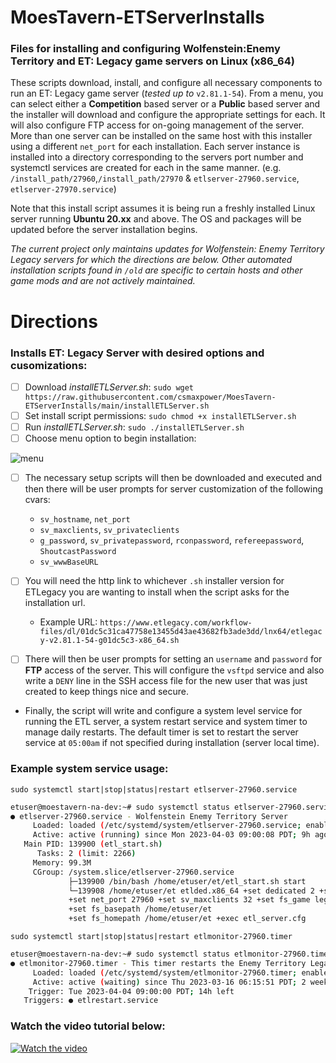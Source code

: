 # MoesTavern-ETServerInstalls
### Files for installing and configuring Wolfenstein:Enemy Territory and ET: Legacy game servers on Linux (x86_64)

These scripts download, install, and configure all necessary components to run an ET: Legacy game server (*tested up to* `v2.81.1-54`).  From a menu, you can select either a **Competition** based server or a **Public** based server and the installer will download and configure the appropriate settings for each. It will also configure FTP access for on-going management of the server.  More than one server can be installed on the same host with this installer using a different `net_port` for each installation.  Each server instance is installed into a directory corresponding to the servers port number and systemctl services are created for each in the same manner.  (e.g. `/install_path/27960`,`/install_path/27970` & `etlserver-27960.service`, `etlserver-27970.service`)

Note that this install script assumes it is being run a freshly installed Linux server running **Ubuntu 20.xx** and above.  The OS and packages will be updated before the server installation begins.

*The current project only maintains updates for Wolfenstein: Enemy Territory Legacy servers for which the directions are below.  Other automated installation scripts found in `/old` are specific to certain hosts and other game mods and are not actively maintained.*


# Directions
### Installs ET: Legacy Server with desired options and cusomizations:

- [ ] Download *installETLServer.sh*:   `sudo wget https://raw.githubusercontent.com/csmaxpower/MoesTavern-ETServerInstalls/main/installETLServer.sh`
- [ ] Set install script permissions:   `sudo chmod +x installETLServer.sh`
- [ ] Run *installETLServer.sh*:   `sudo ./installETLServer.sh`
- [ ] Choose menu option to begin installation:
    
![menu](https://moestavern.site.nfoservers.com/downloads/images/moes/etl-serverinstall-menu.png)

- [ ] The necessary setup scripts will then be downloaded and executed and then there will be user prompts for server customization of the following cvars: 
    - `sv_hostname`, `net_port`
    - `sv_maxclients`, `sv_privateclients` 
    - `g_password`, `sv_privatepassword`, `rconpassword`, `refereepassword`, `ShoutcastPassword` 
    - `sv_wwwBaseURL`

- [ ] You will need the http link to whichever `.sh` installer version for ETLegacy you are wanting to install when the script asks for the installation url.  
    - Example URL: `https://www.etlegacy.com/workflow-files/dl/01dc5c31ca47758e13455d43ae43682fb3ade3dd/lnx64/etlegacy-v2.81.1-54-g01dc5c3-x86_64.sh`

- [ ] There will then be user prompts for setting an `username` and `password` for **FTP** access of the server.  This will configure the `vsftpd` service and also write a `DENY` line in the SSH access file for the new user that was just created to keep things nice and secure.

- Finally, the script will write and configure a system level service for running the ETL server, a system restart service and system timer to manage daily restarts.  The default timer is set to restart the server service at `05:00am` if not specified during installation (server local time). 

### Example system service usage:  
`sudo systemctl start|stop|status|restart etlserver-27960.service`


```bash
etuser@moestavern-na-dev:~# sudo systemctl status etlserver-27960.service
● etlserver-27960.service - Wolfenstein Enemy Territory Server
     Loaded: loaded (/etc/systemd/system/etlserver-27960.service; enabled; vendor preset: enabled)
     Active: active (running) since Mon 2023-04-03 09:00:08 PDT; 9h ago
   Main PID: 139900 (etl_start.sh)
      Tasks: 2 (limit: 2266)
     Memory: 99.3M
     CGroup: /system.slice/etlserver-27960.service
             ├─139900 /bin/bash /home/etuser/et/etl_start.sh start
             └─139908 /home/etuser/et etlded.x86_64 +set dedicated 2 +set vm_game 0
             +set net_port 27960 +set sv_maxclients 32 +set fs_game legacy
             +set fs_basepath /home/etuser/et
             +set fs_homepath /home/etuser/et +exec etl_server.cfg
```

`sudo systemctl start|stop|status|restart etlmonitor-27960.timer`

```bash
etuser@moestavern-na-dev:~# sudo systemctl status etlmonitor-27960.timer
● etlmonitor-27960.timer - This timer restarts the Enemy Territory Legacy server service etlserver.service every day at 5am
     Loaded: loaded (/etc/systemd/system/etlmonitor-27960.timer; enabled; vendor preset: enabled)
     Active: active (waiting) since Thu 2023-03-16 06:15:51 PDT; 2 weeks 4 days ago
    Trigger: Tue 2023-04-04 09:00:00 PDT; 14h left
   Triggers: ● etlrestart.service
```

### Watch the video tutorial below:

[![Watch the video](https://moestavern.site.nfoservers.com/downloads/images/moes/preview.png)](https://youtu.be/fojhP5CBE4k)
